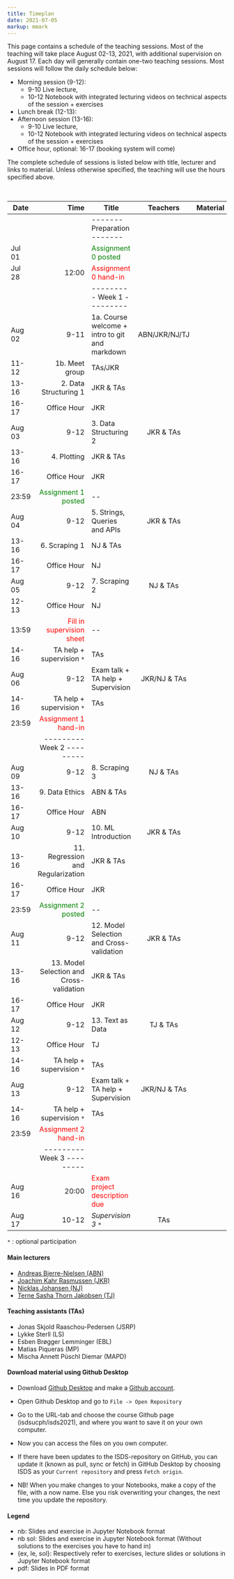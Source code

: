 ```yaml
---
title: Timeplan
date: 2021-07-05
markup: mmark
---
```


This page contains a schedule of the teaching sessions. Most of the teaching will take place August 02-13, 2021, with additional supervision on August 17. Each day will generally contain one-two teaching sessions. Most sessions will follow the daily schedule below:

- Morning session (9-12):
  - 9-10 Live lecture,
  - 10-12 Notebook with integrated lecturing videos on technical aspects of the session + exercises
- Lunch break (12-13):
- Afternoon session (13-16):
  - 9-10 Live lecture,
  - 10-12 Notebook with integrated lecturing videos on technical aspects of the session + exercises
- Office hour, optional: 16-17 (booking system will come)


The complete schedule of sessions is listed below with title, lecturer and links to material. Unless otherwise specified, the teaching will use the hours specified above.

<br />

Date  | Time  | Title | Teachers | Material
------|------:|-------|:--------:|:------
      |        | -------   Preparation  ------- | |
Jul 01|        |  <font color="green">Assignment 0 posted</font>   |  | 
Jul 28|  12:00 | <font color="red">Assignment 0 hand-in</font>  |  |  
      |       | ---------   Week 1  --------- | | |
Aug 02|  9-11 | 1a. Course welcome + intro to git and markdown | ABN/JKR/NJ/TJ |  
 | 11-12 | 1b. Meet group  | TAs/JKR |  
 | 13-16 | 2. Data Structuring 1 | JKR & TAs|
 | 16-17 | Office Hour | JKR |  
Aug 03|  9-12 | 3. Data Structuring 2 | JKR & TAs| 
 | 13-16 | 4. Plotting | JKR & TAs| 
 | 16-17 | Office Hour | JKR |
 | 23:59 |  <font color="green">Assignment 1 posted</font>   |--  |   
Aug 04|  9-12 | 5. Strings, Queries and APIs | JKR & TAs|
 | 13-16 | 6. Scraping 1 | NJ & TAs|
 | 16-17 | Office Hour | NJ |
Aug 05|  9-12 | 7. Scraping 2 | NJ & TAs|
 | 12-13 | Office Hour | NJ |
 | 13:59 |  <font color="red">Fill in supervision sheet</font>   |--  |   
 | 14-16 | TA help + supervision `*` | TAs|
Aug 06|  9-12 | Exam talk + TA help  + Supervision | JKR/NJ & TAs|
 | 14-16 | TA help + supervision `*` | TAs|
 | 23:59 |  <font color="red">Assignment 1 hand-in</font>   |  |  
 |       | ---------   Week 2  --------- | |
Aug 09| 9-12| 8. Scraping 3 | NJ & TAs|
 |13-16| 9. Data Ethics | ABN & TAs|
 |16-17| Office Hour | ABN|
Aug 10| 9-12| 10. ML Introduction | JKR & TAs|
 |13-16| 11. Regression and Regularization | JKR & TAs|
 |16-17| Office Hour | JKR|
 | 23:59 |  <font color="green">Assignment 2 posted</font>   |--  |   
Aug 11| 9-12| 12. Model Selection and Cross-validation | JKR & TAs|
 |13-16| 13. Model Selection and Cross-validation | JKR & TAs|
 |16-17| Office Hour | JKR|
Aug 12| 9-12| 13. Text as Data | TJ & TAs|
 | 12-13 | Office Hour | TJ |
 | 14-16 | TA help + supervision `*` | TAs|
Aug 13|  9-12 | Exam talk + TA help  + Supervision | JKR/NJ & TAs|
 | 14-16 | TA help + supervision `*` | TAs|
 | 23:59 |  <font color="red">Assignment 2 hand-in</font>   |  | 
 |       | ---------   Week 3  --------- | |
Aug 16| 20:00 | <font color="red">Exam project description due</font>  |  |  
Aug 17| 10-12 |  *Supervision 3* `*` | TAs |

`*` : optional participation

#### Main lecturers
- [Andreas Bjerre-Nielsen (ABN)](https://abjer.github.io)
- [Joachim Kahr Rasmussen (JKR)](https://www.economics.ku.dk/staff/phd_kopi/?pure=en/persons/464199)
- [Nicklas Johansen (NJ)](https://nicklasjohansen.github.io/)
- [Terne Sasha Thorn Jakobsen (TJ)](https://research.ku.dk/search/result/?pure=en/persons/592888)

#### Teaching assistants (TAs)
- Jonas Skjold Raaschou-Pedersen (JSRP)
- Lykke Sterll (LS)
- Esben Brøgger Lemminger (EBL)
- Matias Piqueras (MP)
- Mischa Annett Püschl Diemar (MAPD)


#### Download material using Github Desktop
- Download [Github Desktop](https://desktop.github.com/) and make a [Github account](https://github.com/).

- Open Github Desktop and go to `File -> Open Repository`

- Go to the URL-tab and choose the course Github page (isdsucph/isds2021), and where you want to save it on your own computer.

- Now you can access the files on you own computer.

- If there have been updates to the ISDS-repository on GitHub, you can update it (known as pull, sync or fetch) in GitHub Desktop by choosing ISDS as your `Current repository` and press `Fetch origin`.

- NB! When you make changes to your Notebooks, make a copy of the file, with a now name. Else you risk overwriting your changes, the next time you update the repository.

#### Legend
- nb: Slides and exercise in Jupyter Notebook format
- nb sol: Slides and exercise in Jupyter Notebook format (Without solutions to the exercises you have to hand in)
- {ex, le, sol}: Respectively refer to exercises, lecture slides or solutions in Jupyter Notebook format
- pdf: Slides in PDF format
